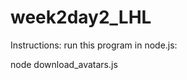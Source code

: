 # week2day2_LHL

Instructions:
run this program in node.js:

  node download_avatars.js <user> <repo>

